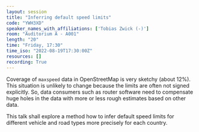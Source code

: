 ```yaml
---
layout: session
title: "Inferring default speed limits"
code: "YWH3XD"
speaker_names_with_affiliations: ['Tobias Zwick (-)']
room: "Auditorium A - A001"
length: "20"
time: "Friday, 17:30"
time_iso: "2022-08-19T17:30:00Z"
resources: []
recording: True
---
```


Coverage of `maxspeed` data in OpenStreetMap is very sketchy (about 12%). This situation is unlikely to change because the limits are often not signed explicitly. So, data consumers such as router software need to compensate huge holes in the data with more or less rough estimates based on other data.

This talk shall explore a method how to infer default speed limits for different vehicle and road types more precisely for each country.


